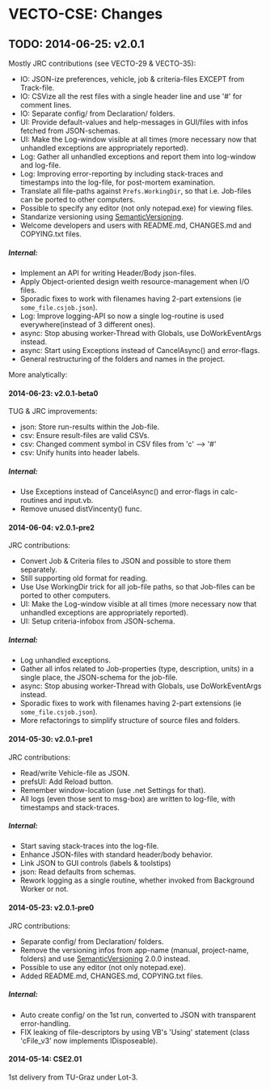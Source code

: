 VECTO-CSE: Changes
===================


TODO: 2014-06-25: v2.0.1
--------------------
Mostly JRC contributions (see VECTO-29 & VECTO-35):

  * IO: JSON-ize preferences, vehicle, job & criteria-files EXCEPT from Track-file.
  * IO: CSVize all the rest files with a single header line and use '#' for comment lines.
  * IO: Separate config/ from Declaration/ folders.
  * UI: Provide default-values and help-messages in GUI/files with infos fetched from JSON-schemas.
  * UI: Make the Log-window visible at all times (more necessary now that unhandled exceptions are appropriately reported).
  * Log: Gather all unhandled exceptions and report them into log-window and log-file.
  * Log: Improving error-reporting by including stack-traces and timestamps into the log-file, for post-mortem examination.
  * Translate all file-paths against `Prefs.WorkingDir`, so that i.e. Job-files can be ported to other computers.
  * Possible to specify any editor (not only notepad.exe) for viewing files.
  * Standarize versioning using [SemanticVersioning](http://semver.org/).
  * Welcome developers and users with README.md, CHANGES.md and COPYING.txt files.
##### Internal:
  * Implement an API for writing Header/Body json-files.
  * Apply Object-oriented design weith resource-management when I/O files.
  * Sporadic fixes to work with filenames having 2-part extensions (ie `some_file.csjob.json`).
  * Log: Improve logging-API so now a single log-routine is used everywhere(instead of 3 different ones).
  * async: Stop abusing worker-Thread with Globals, use DoWorkEventArgs instead.
  * async: Start using Exceptions instead of CancelAsync() and error-flags.
  * General restructuring of the folders and names in the project.



More analytically:

#### 2014-06-23: v2.0.1-beta0 ####
TUG & JRC improvements:

  * json: Store run-results within the Job-file.
  * csv: Ensure result-files are valid CSVs.
  * csv: Changed comment symbol in CSV files from 'c' --> '#'
  * csv: Unify hunits into header labels.
##### Internal:
  * Use Exceptions instead of CancelAsync() and error-flags in calc-routines and input.vb.
  * Remove unused distVincenty() func.


#### 2014-06-04: v2.0.1-pre2 ####
JRC contributions:

  * Convert Job & Criteria files to JSON and possible to store them separately.
  * Still supporting old format for reading.
  * Use Use WorkingDir trick for all job-file paths, so that Job-files can be ported to other computers.
  * UI: Make the Log-window visible at all times (more necessary now that unhandled exceptions are appropriately reported).
  * UI: Setup criteria-infobox from JSON-schema.
##### Internal:
  * Log unhandled exceptions.
  * Gather all infos related to Job-properties (type, description, units) in a single place, the JSON-schema for the job-file.
  * async: Stop abusing worker-Thread with Globals, use DoWorkEventArgs instead.
  * Sporadic fixes to work with filenames having 2-part extensions (ie `some_file.csjob.json`).
  * More refactorings to simplify structure of source files and folders.


#### 2014-05-30: v2.0.1-pre1 ####
JRC contributions:

  * Read/write Vehicle-file as JSON.
  * prefsUI: Add Reload button.
  * Remember window-location (use .net Settings for that).
  * All logs (even those sent to msg-box) are written to log-file, with timestamps and stack-traces.
##### Internal:
  * Start saving stack-traces into the log-file.
  * Enhance JSON-files with standard header/body behavior.
  * Link JSON to GUI controls (labels & toolstips)
  * json: Read defaults from schemas.
  * Rework logging as a single routine, whether invoked from Background Worker or not.


#### 2014-05-23: v2.0.1-pre0 ####
JRC contributions:

  * Separate config/ from Declaration/ folders.
  * Remove the versioning infos from app-name (manual, project-name, folders) and 
    use [SemanticVersioning](http://semver.org/) 2.0.0 instead.
  * Possible to use any editor (not only notepad.exe).
  * Added README.md, CHANGES.md, COPYING.txt files.
##### Internal:
  * Auto create config/ on the 1st run, converted to JSON with transparent error-handling.
  * FIX leaking of file-descriptors by using VB's 'Using' statement (class 'cFile_v3' now implements IDisposeable).


#### 2014-05-14: CSE2.01 ####   
1st delivery from TU-Graz under Lot-3.
